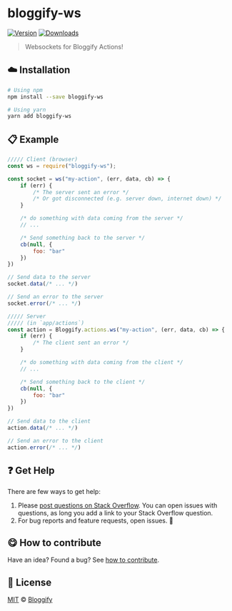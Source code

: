 <!-- Please do not edit this file. Edit the `blah` field in the `package.json` instead. If in doubt, open an issue. -->


















# bloggify-ws

 [![Version](https://img.shields.io/npm/v/bloggify-ws.svg)](https://www.npmjs.com/package/bloggify-ws) [![Downloads](https://img.shields.io/npm/dt/bloggify-ws.svg)](https://www.npmjs.com/package/bloggify-ws)







> Websockets for Bloggify Actions!

















## :cloud: Installation

```sh
# Using npm
npm install --save bloggify-ws

# Using yarn
yarn add bloggify-ws
```













## :clipboard: Example



```js
///// Client (browser)
const ws = require("bloggify-ws");

const socket = ws("my-action", (err, data, cb) => {
    if (err) {
        /* The server sent an error */
        /* Or got disconnected (e.g. server down, internet down) */
    }

    /* do something with data coming from the server */
    // ...

    /* Send something back to the server */
    cb(null, {
        foo: "bar"
    })
})

// Send data to the server
socket.data(/* ... */)

// Send an error to the server
socket.error(/* ... */)

///// Server
///// (in `app/actions`)
const action = Bloggify.actions.ws("my-action", (err, data, cb) => {
    if (err) {
        /* The client sent an error */
    }

    /* do something with data coming from the client */
    // ...

    /* Send something back to the client */
    cb(null, {
        foo: "bar"
    })
})

// Send data to the client
action.data(/* ... */)

// Send an error to the client
action.error(/* ... */)
```











## :question: Get Help

There are few ways to get help:



 1. Please [post questions on Stack Overflow](https://stackoverflow.com/questions/ask). You can open issues with questions, as long you add a link to your Stack Overflow question.
 2. For bug reports and feature requests, open issues. :bug:
















## :yum: How to contribute
Have an idea? Found a bug? See [how to contribute][contributing].
























## :scroll: License

[MIT][license] © [Bloggify][website]






[license]: /LICENSE
[website]: https://bloggify.org
[contributing]: /CONTRIBUTING.md
[docs]: /DOCUMENTATION.md
